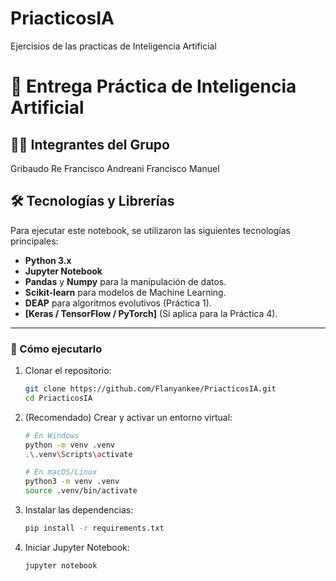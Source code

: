 # PriacticosIA
Ejercisios de las practicas de Inteligencia Artificial

# 🤖 Entrega Práctica de Inteligencia Artificial

## 🧑‍💻 Integrantes del Grupo

Gribaudo Re Francisco
Andreani Francisco Manuel

## 🛠️ Tecnologías y Librerías

Para ejecutar este notebook, se utilizaron las siguientes tecnologías principales:

* **Python 3.x**
* **Jupyter Notebook**
* **Pandas** y **Numpy** para la manipulación de datos.
* **Scikit-learn** para modelos de Machine Learning.
* **DEAP** para algoritmos evolutivos (Práctica 1).
* **[Keras / TensorFlow / PyTorch]** (Si aplica para la Práctica 4).

---

### 🚀 Cómo ejecutarlo

1.  Clonar el repositorio:
    ```bash
    git clone https://github.com/Flanyankee/PriacticosIA.git
    cd PriacticosIA
    ```

2.  (Recomendado) Crear y activar un entorno virtual:
    ```bash
    # En Windows
    python -m venv .venv
    .\.venv\Scripts\activate

    # En macOS/Linux
    python3 -m venv .venv
    source .venv/bin/activate
    ```

3.  Instalar las dependencias:
    ```bash
    pip install -r requirements.txt
    ```

4.  Iniciar Jupyter Notebook:
    ```bash
    jupyter notebook
    ```
